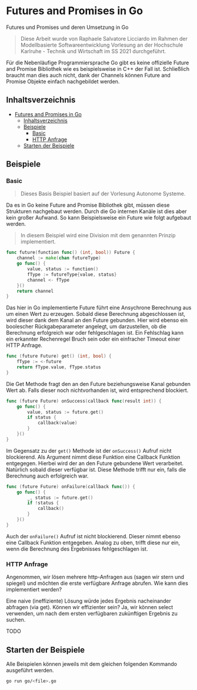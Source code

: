 # Futures and Promises in Go

Futures und Promises und deren Umsetzung in Go

<!--<img src="assets/../../assets/go.png"
     alt="Go Logo"
     style="height:200px;display:block; margin-left:auto; margin-right:auto;"/>-->
	 
> Diese Arbeit wurde von Raphaele Salvatore Licciardo im Rahmen der Modellbasierte Softwareentwicklung Vorlesung an der Hochschule Karlruhe - Technik und Wirtschaft im SS 2021 durchgeführt.  

Für die Nebenläufige Programmiersprache Go gibt es keine offizielle Future and Promise Bibliothek wie es beispielsweise in C++ der Fall ist. Schließlich braucht man dies auch nicht, dank der Channels können Future and Promise Objekte einfach nachgebildet werden. 

## Inhaltsverzeichnis

- [Futures and Promises in Go](#futures-and-promises-in-go)
	- [Inhaltsverzeichnis](#inhaltsverzeichnis)
	- [Beispiele](#beispiele)
		- [Basic](#basic)
		- [HTTP Anfrage](#http-anfrage)
	- [Starten der Beispiele](#starten-der-beispiele)
## Beispiele 

### Basic

> Dieses Basis Beispiel basiert auf der Vorlesung Autonome Systeme. 

Da es in Go keine Future and Promise Bibliothek gibt, müssen diese Strukturen nachgebaut werden. Durch die Go internen Kanäle ist dies aber kein großer Aufwand. So kann Beispielsweise ein Future wie folgt aufgebaut werden.
> In diesem Beispiel wird eine Division mit dem genannten Prinzip implementiert.

```go
func future(function func() (int, bool)) Future {
	channel := make(chan futureType)
	go func() {
		value, status := function()
		fType := futureType{value, status}
		channel <- fType
	}()
	return channel
}
```

Das hier in Go implementierte Future führt eine Ansychrone Berechnung aus um einen Wert zu erzeugen. Sobald diese Berechnung abgeschlossen ist, wird dieser dank dem Kanal an den Future gebunden. Hier wird ebenso ein boolescher Rückgabeparameter angelegt, um darzustellen, ob die Berechnung erfolgreich war oder fehlgeschlagen ist. Ein Fehlschlag kann ein erkannter Rechenregel Bruch sein oder ein einfracher Timeout einer HTTP Anfrage.

```go
func (future Future) get() (int, bool) {
	fType := <-future
	return fType.value, fType.status
}
```
Die Get Methode fragt den an den Future beziehungsweise Kanal gebunden Wert ab. Falls dieser noch nichtvorhanden ist, wird entsprechend blockiert.

```go
func (future Future) onSuccess(callback func(result int)) {
	go func() {
		value, status := future.get()
		if status {
			callback(value)
		}
	}()
}
```

Im Gegensatz zu der `get()` Methode ist der `onSuccess()` Aufruf nicht blockierend. Als Argument nimmt diese Funktion eine Callback Funktion entgegegen. Hierbei wird der an den Future gebundene Wert verarbeitet. Natürlich sobald dieser verfügbar ist. Diese Methode trifft nur ein, falls die Berechnung auch erfolgreich war. 

```go
func (future Future) onFailure(callback func()) {
	go func() {
		_, status := future.get()
		if !status {
			callback()
		}
	}()
}
```

Auch der `onFailure()` Aufruf ist nicht blockierend. Dieser nimmt ebenso eine Callback Funktion entgegeben. Analog zu oben, trifft diese nur ein, wenn die Berechnung des Ergebnisses fehlgeschlagen ist. 

### HTTP Anfrage

Angenommen, wir lösen mehrere http-Anfragen aus (sagen wir stern und spiegel) und möchten die erste verfügbare Anfrage abrufen. Wie kann dies implementiert werden?

Eine naive (ineffiziente) Lösung würde jedes Ergebnis nacheinander abfragen (via get). Können wir effizienter sein? Ja, wir können select verwenden, um nach dem ersten verfügbaren zukünftigen Ergebnis zu suchen.

TODO


## Starten der Beispiele

Alle Beispielen können jeweils mit dem gleichen folgenden Kommando ausgeführt werden.

```bash
go run go/<file>.go
```